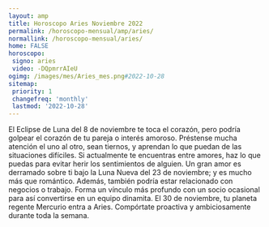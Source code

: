 ```yaml
---
layout: amp
title: Horoscopo Aries Noviembre 2022 
permalink: /horoscopo-mensual/amp/aries/
normallink: /horoscopo-mensual/aries/
home: FALSE
horoscopo:
 signo: aries
 video: -DQpmrrAIeU
ogimg: /images/mes/Aries_mes.png#2022-10-28
sitemap:
 priority: 1
 changefreq: 'monthly'
 lastmod: '2022-10-28'
---
```



El Eclipse de Luna del 8 de noviembre te toca el corazón, pero podría golpear el corazón de tu pareja o interés amoroso. Préstense mucha atención el uno al otro, sean tiernos, y aprendan lo que puedan de las situaciones difíciles. Si actualmente te encuentras entre amores, haz lo que puedas para evitar herir los sentimientos de alguien. Un gran amor es derramado sobre ti bajo la Luna Nueva del 23 de noviembre; y es mucho más que romántico. Además, también podría estar relacionado con negocios o trabajo. Forma un vínculo más profundo con un socio ocasional para así convertirse en un equipo dinamita. El 30 de noviembre, tu planeta regente Mercurio entra a Aries. Compórtate proactiva y ambiciosamente durante toda la semana.